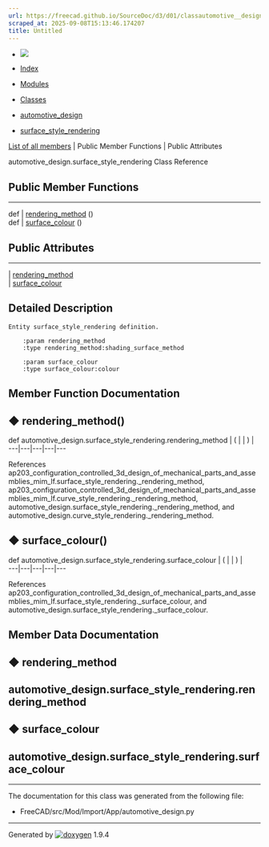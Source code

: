 ```yaml
---
url: https://freecad.github.io/SourceDoc/d3/d01/classautomotive__design_1_1surface__style__rendering.html
scraped_at: 2025-09-08T15:13:46.174207
title: Untitled
---
```


  * [ ![](https://www.freecad.org/svg/logo-freecad.svg) ](https://freecadweb.org "FreeCAD")
  * [Index](../../index.html "Index")
  * [Modules](../../modules.html "Modules list")
  * [Classes](../../annotated.html "Annotated list")

  * [automotive_design](../../d4/ddf/namespaceautomotive__design.html)
  * [surface_style_rendering](../../d3/d01/classautomotive__design_1_1surface__style__rendering.html)

[List of all members](../../dc/d79/classautomotive__design_1_1surface__style__rendering-members.html) | Public Member Functions | Public Attributes

automotive_design.surface_style_rendering Class Reference

##  Public Member Functions  
  
---  
def | [rendering_method](../../d3/d01/classautomotive__design_1_1surface__style__rendering.html#abcf4e91f4a8a540eae1507bfb2e829bb) ()  
def | [surface_colour](../../d3/d01/classautomotive__design_1_1surface__style__rendering.html#a74a7251b4c520568631e82c989f6c7f2) ()  
  
##  Public Attributes  
  
---  
|
[rendering_method](../../d3/d01/classautomotive__design_1_1surface__style__rendering.html#ad1f0ad4ad66c0231e223de131aecadd8)  
|
[surface_colour](../../d3/d01/classautomotive__design_1_1surface__style__rendering.html#a4c199df1f0a70d244f25304cfd5e9d97)  
  
## Detailed Description

    
    
    Entity surface_style_rendering definition.
    
        :param rendering_method
        :type rendering_method:shading_surface_method
    
        :param surface_colour
        :type surface_colour:colour

## Member Function Documentation

## ◆ rendering_method()

def automotive_design.surface_style_rendering.rendering_method  | ( | | ) |   
---|---|---|---|---  
  
References
ap203_configuration_controlled_3d_design_of_mechanical_parts_and_assemblies_mim_lf.surface_style_rendering._rendering_method,
ap203_configuration_controlled_3d_design_of_mechanical_parts_and_assemblies_mim_lf.curve_style_rendering._rendering_method,
automotive_design.surface_style_rendering._rendering_method, and
automotive_design.curve_style_rendering._rendering_method.

## ◆ surface_colour()

def automotive_design.surface_style_rendering.surface_colour  | ( | | ) |   
---|---|---|---|---  
  
References
ap203_configuration_controlled_3d_design_of_mechanical_parts_and_assemblies_mim_lf.surface_style_rendering._surface_colour,
and automotive_design.surface_style_rendering._surface_colour.

## Member Data Documentation

## ◆ rendering_method

automotive_design.surface_style_rendering.rendering_method  
---  
  
## ◆ surface_colour

automotive_design.surface_style_rendering.surface_colour  
---  
  
* * *

The documentation for this class was generated from the following file:

  * FreeCAD/src/Mod/Import/App/automotive_design.py

* * *

Generated by
[![doxygen](../../doxygen.svg)](https://www.doxygen.org/index.html) 1.9.4

